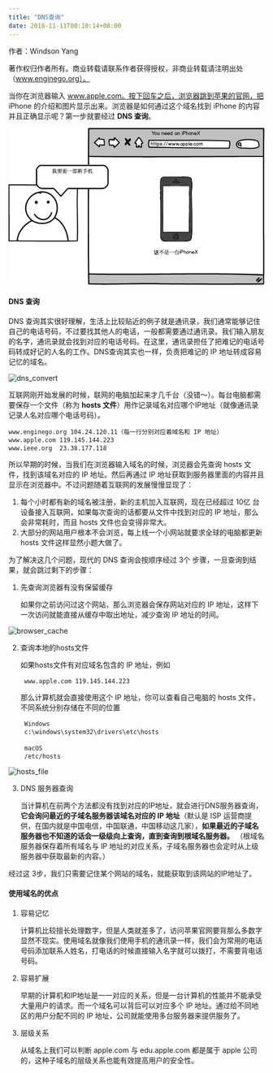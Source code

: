 ```yaml
---
title: "DNS查询"
date: 2018-11-11T00:10:14+08:00
---
```


作者：Windson Yang

著作权归作者所有。商业转载请联系作者获得授权，非商业转载请注明出处（www.enginego.org）。

当你在浏览器输入 www.apple.com。按下回车之后，浏览器跳到苹果的官网，把 iPhone 的介绍和图片显示出来。浏览器是如何通过这个域名找到 iPhone 的内容并且正确显示呢？第一步就要经过 **DNS 查询**。

![域名browser](https://raw.githubusercontent.com/EngineGirl/enginegirl.github.io/markdown/images/browser.png)

#### DNS 查询

DNS 查询其实很好理解，生活上比较贴近的例子就是通讯录，我们通常能够记住自己的电话号码，不过要找其他人的电话，一般都需要通过通讯录。我们输入朋友的名字，通讯录就会找到对应的电话号码。在这里，通讯录担任了把难记的电话号码转成好记的人名的工作。DNS查询其实也一样，负责把难记的 IP 地址转成容易记忆的域名。

![dns_convert](https://coding.net/u/WindsonYang/p/WindsonYang.coding.me/git/raw/markdown/images/base/dns/dns_convert.png)

互联网刚开始发展的时候，联网的电脑加起来才几千台（没错～）。每台电脑都需要保存一个文件（称为 **hosts 文件**）用作记录域名对应哪个IP地址（就像通讯录记录人名对应哪个电话号码）。

    www.enginego.org 104.24.120.11（每一行分别对应着域名和 IP 地址）
    www.apple.com 119.145.144.223
    www.ieee.org  23.38.177.118

所以早期的时候，当我们在浏览器输入域名的时候，浏览器会先查询 hosts 文件，找到该域名对应的 IP 地址。然后再通过 IP 地址获取到服务器里面的内容并且显示在浏览器中。不过问题随着互联网的发展慢慢显现了：

1. 每个小时都有新的域名被注册，新的主机加入互联网，现在已经超过 10亿 台设备接入互联网，如果每次查询的话都要从文件中找到对应的 IP 地址，那么会非常耗时，而且 hosts 文件也会变得非常大。
2. 大部分的网站用户根本不会浏览，每上线一个小网站就要求全球的电脑都更新 hosts 文件这样显然小题大做了。


为了解决这几个问题，现代的 DNS 查询会按顺序经过 3个 步骤，一旦查询到结果，就会跳过剩下的步骤：

1. 先查询浏览器有没有保留缓存

    如果你之前访问过这个网站，那么浏览器会保存网站对应的 IP 地址，这样下一次访问就能直接从缓存中取出地址，减少查询 IP 地址的时间。

![browser_cache](https://coding.net/u/WindsonYang/p/WindsonYang.coding.me/git/raw/markdown/images/base/dns/browser_cache.png)

2. 查询本地的hosts文件

    如果hosts文件有对应域名包含的 IP 地址，例如

        www.apple.com 119.145.144.223

    那么计算机就会直接使用这个 IP 地址，你可以查看自己电脑的 hosts 文件，不同系统分别存储在不同的位置

        Windows
        c:\windows\system32\drivers\etc\hosts

        macOS
        /etc/hosts

![hosts_file](https://coding.net/u/WindsonYang/p/WindsonYang.coding.me/git/raw/markdown/images/base/dns/root.png)

3. DNS 服务器查询

    当计算机在前两个方法都没有找到对应的IP地址，就会进行DNS服务器查询，**它会询问最近的子域名服务器该域名对应的 IP 地址**（默认是 ISP 运营商提供，在国内就是中国电信，中国联通，中国移动这几家），**如果最近的子域名服务器也不知道的话会一级级向上查询，直到查询到根域名服务器。**  （根域名服务器保存着所有域名与 IP 地址的对应关系，子域名服务器也会定时从上级服务器中获取最新的内容。）
    
经过这 3步，我们只需要记住某个网站的域名，就能获取到该网站的IP地址了。

#### 使用域名的优点

1. 容易记忆

    计算机比较擅长处理数字，但是人类就差多了，访问苹果官网要背那么多数字显然不现实。使用域名就像我们使用手机的通讯录一样，我们会为常用的电话号码添加联系人姓名，打电话的时候直接输入名字就可以拨打，不需要背电话号码。

2. 容易扩展

    早期的计算机和IP地址是一一对应的关系，但是一台计算机的性能并不能承受大量用户的请求。而一个域名可以背后可以对应多个 IP 地址。通过给不同地区的用户分配不同的 IP 地址，公司就能使用多台服务器来提供服务了。
      
3. 层级关系
    
    从域名上我们可以判断 apple.com 与 edu.apple.com 都是属于 apple 公司的，这种子域名的层级关系也能有效提高用户的安全性。
